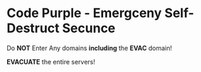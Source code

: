 # Code Purple - Emergceny Self-Destruct Secunce

Do **NOT** Enter Any domains **including** the **EVAC** domain!

**EVACUATE** the entire servers!
